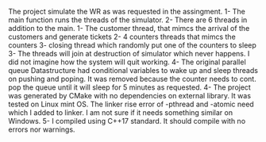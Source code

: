 The project simulate the WR as was requested in the assingment.
1- The main function runs the threads of the simulator.
2- There are 6 threads in addition to the main.
    1- The customer thread, that mimcs the arrival of the customers and generate tickets
    2- 4 counters threads that mimcs the counters
    3- closing thread which randomly put one of the counters to sleep
3- The threads will join at destruction of simulator which never happens. I did not imagine how the system will quit working.
4- The original parallel queue Datastructure had conditional variables to wake up and sleep threads on pushing and poping. It was removed because the counter needs to cont. pop the queue until it will sleep for 5 minutes as requested.
4- The project was generated by CMake with no dependencies on external library. It was tested on Linux mint OS. The linker rise error of -pthread and -atomic need which I added to linker. I am not sure if it needs something similar on Windows.
5- I compiled using C++17 standard. It should compile with no errors nor warnings.
